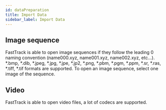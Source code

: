 ```yaml
---
id: dataPreparation
title: Import Data
sidebar_label: Import Data
---
```


## Image sequence
FastTrack is able to open image sequences if they follow the leading 0 naming convention (name000.xyz, name001.xyz, name002.xyz, etc...). *.bmp, *.dib, *.jpeg, *.jpg, *.jpe, *.jp2, *.png, *.pbm, *.pgm, *.ppm, *.sr, *.ras, *.tiff, *.tif formats are supported. To open an image sequence, select one image of the sequence.

## Video
FastTrack is able to open video files, a lot of codecs are supported.

